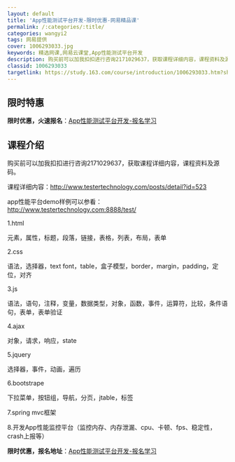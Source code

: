 ```yaml
---
layout: default
title: 'App性能测试平台开发-限时优惠-网易精品课'
permalink: /:categories/:title/
categories: wangyi2
tags: 网易提供
cover: 1006293033.jpg
keywords: 精选网课,网易云课堂,App性能测试平台开发
description: 购买前可以加我扣扣进行咨询2171029637，获取课程详细内容，课程资料及源码。课程详细内容：http://www.t
classid: 1006293033
targetlink: https://study.163.com/course/introduction/1006293033.htm?share=1&shareId=1025206652&utm_campaign=share&utm_medium=iphoneShare&utm_source=&utm_u=1025206652
---
```


## 限时特惠

**限时优惠，火速报名**：[App性能测试平台开发-报名学习](https://study.163.com/course/introduction/1006293033.htm?share=1&shareId=1025206652&utm_campaign=share&utm_medium=iphoneShare&utm_source=&utm_u=1025206652)

## 课程介绍

购买前可以加我扣扣进行咨询2171029637，获取课程详细内容，课程资料及源码。



课程详细内容：http://www.testertechnology.com/posts/detail?id=523

app性能平台demo样例可以参看：http://www.testertechnology.com:8888/test/



1.html

元素，属性，标题，段落，链接，表格，列表，布局，表单

2.css

语法，选择器，text font，table，盒子模型，border，margin，padding，定位，对齐

3.js

语法，语句，注释，变量，数据类型，对象，函数，事件，运算符，比较，条件语句，表单，表单验证

4.ajax

对象，请求，响应，state

5.jquery

选择器，事件，动画，遍历

6.bootstrape

下拉菜单，按钮组，导航，分页，jtable，标签

7.spring mvc框架

8.开发App性能监控平台（监控内存、内存泄漏、cpu、卡顿、fps、稳定性，crash上报等）

**限时优惠，报名地址**：[App性能测试平台开发-报名学习](https://study.163.com/course/introduction/1006293033.htm?share=1&shareId=1025206652&utm_campaign=share&utm_medium=iphoneShare&utm_source=&utm_u=1025206652)

